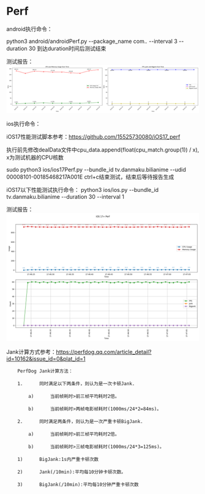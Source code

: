 # Perf

android执行命令：

python3 android/androidPerf.py --package_name com.*.* --interval 3 --duration 30
到达duration时间后测试结束

测试报告：
![android_perf.png](android_perf.png)


ios执行命令：

iOS17性能测试脚本参考：https://github.com/15525730080/iOS17_perf


执行前先修改dealData文件中cpu_data.append(float(cpu_match.group(1)) / x), x为测试机器的CPU核数

sudo python3 ios/ios17Perf.py --bundle_id tv.danmaku.bilianime --udid 00008101-00185468217A001E
ctrl+c结束测试，结束后等待报告生成


iOS17以下性能测试执行命令：
python3 ios/ios.py --bundle_id tv.danmaku.bilianime --duration 30 --interval 1


测试报告：
![ios_17+_perf.png](ios_17%2B_perf.png)

Jank计算方式参考：https://perfdog.qq.com/article_detail?id=10162&issue_id=0&plat_id=1

        PerfDog Jank计算方法：

        1.      同时满足以下两条件，则认为是一次卡顿Jank.

            a)      当前帧耗时>前三帧平均耗时2倍。

            b)      当前帧耗时>两帧电影帧耗时(1000ms/24*2=84ms)。

        2.      同时满足两条件，则认为是一次严重卡顿BigJank.

            a)      当前帧耗时>前三帧平均耗时2倍。

            b)      当前帧耗时>三帧电影帧耗时(1000ms/24*3=125ms)。

        1)      BigJank:1s内严重卡顿次数

        2)      Jank(/10min):平均每10分钟卡顿次数。

        3)      BigJank(/10min):平均每10分钟严重卡顿次数

